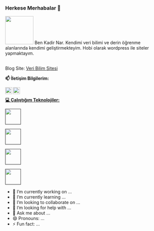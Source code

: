 ### Herkese Merhabalar 👋


<img src="https://media.giphy.com/media/Cmr1OMJ2FN0B2/giphy.gif" width="90px">
Ben Kadir Nar. Kendimi veri bilimi ve derin öğrenme alanlarında kendimi geliştirmekteyim. Hobi olarak wordpress ile siteler yapmaktayım.


<br/>Blog Site:  [Veri Bilim Sitesi](https://kadirnar.com/)

**📫 İletişim Bilgilerim:** 


<a href="https://www.linkedin.com/in/kadir-nar/">
  <img align="left" alt="Linkedin" width="22px" src="https://cdn.jsdelivr.net/npm/simple-icons@v3/icons/linkedin.svg" />
</a>

<a href="https://www.instagram.com/veribilimrehberi/">
  <img align="left" alt="Instagram" width="22px" src="https://cdn.jsdelivr.net/npm/simple-icons@v3/icons/instagram.svg" /><br/>
  
**💻 Çalıştığım Teknolojiler:** 


<code><a href="" target="_blank"><img height="50" src="https://www.vectorlogo.zone/logos/python/python-official.svg"></a></code>

<code><a href="" target="_blank"><img height="50" src="https://www.vectorlogo.zone/logos/raspberrypi/raspberrypi-ar21.svg"></a></code>

<code><a href="" target="_blank"><img height="50" src="https://www.vectorlogo.zone/logos/numpy/numpy-ar21.svg"></a></code>

<code><a href="" target="_blank"><img height="50" src="https://www.vectorlogo.zone/logos/opencv/opencv-ar21.svg"></a></code>








- 🔭 I’m currently working on ...
- 🌱 I’m currently learning ...
- 👯 I’m looking to collaborate on ...
- 🤔 I’m looking for help with ...
- 💬 Ask me about ...
- 😄 Pronouns: ...
- ⚡ Fun fact: ...

